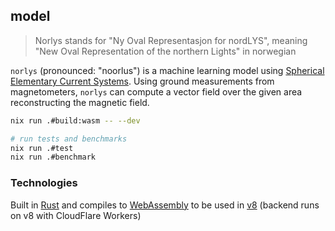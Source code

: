 ## model
>
> Norlys stands for "Ny Oval Representasjon for nordLYS", meaning "New Oval Representation of the northern Lights" in norwegian

`norlys` (pronounced: "noorlus") is a machine learning model using [Spherical Elementary Current Systems](https://link.springer.com/chapter/10.1007/978-3-030-26732-2_2).
Using ground measurements from magnetometers, `norlys` can compute a vector field over the given area reconstructing the magnetic field.

```bash
nix run .#build:wasm -- --dev

# run tests and benchmarks
nix run .#test
nix run .#benchmark
```

### Technologies

Built in [Rust](https://www.rust-lang.org/) and compiles to [WebAssembly](https://webassembly.org/) to be used in [v8](https://v8.dev/) (backend runs on v8 with CloudFlare Workers)
